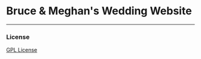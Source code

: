 # Bruce & Meghan's Wedding Website

----
### License
[GPL License](http://www.gnu.org/licenses/gpl-2.0.txt)